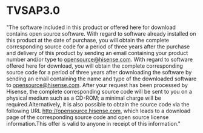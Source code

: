 # TVSAP3.0
"The software included in this product or offered here for download contains open source software. With regard to software already installed on this product at the date of purchase, you will obtain the complete corresponding source code for a period of three years after the purchase and delivery of this product by sending an email containing your product number and/or type to opensource@hisense.com. With regard to software offered here for download, you will obtain the complete corresponding source code for a period of three years after downloading the software by sending an email containing the name and type of the downloaded software to opensource@hisense.com. After your request has been processed by Hisense, the complete corresponding source code will be sent to you on a physical medium such as a CD-ROM; a minimal charge will be required.Alternatively, it is also possible to obtain the source code via the following URL http://opensource.hisense.com, which leads to a download page of the corresponding source code and open source license information.This offer is valid to anyone in receipt of this information."
